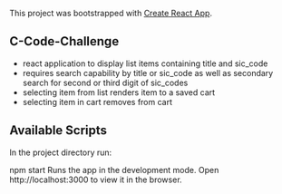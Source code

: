This project was bootstrapped with [Create React App](https://github.com/facebook/create-react-app).

## C-Code-Challenge
* react application to display list items containing title and sic_code
* requires search capability by title or sic_code as well as secondary search for second or third digit of sic_codes
* selecting item from list renders item to a saved cart
* selecting item in cart removes from cart

## Available Scripts

In the project directory run:

npm start
Runs the app in the development mode.
Open http://localhost:3000 to view it in the browser.






